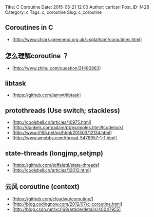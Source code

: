 Title: C Coroutine
Date: 2015-05-21 12:00
Author: carlcarl
Post_ID: 1428
Category: c
Tags: c, coroutine
Slug: c_coroutine


## Coroutines in C* [http://www.chiark.greenend.org.uk/~sgtatham/coroutines.html]## 怎么理解coroutine ？* [http://www.zhihu.com/question/21483863]## libtask* [https://github.com/jamwt/libtask]## protothreads (Use switch; stackless)* [http://coolshell.cn/articles/10975.html]* [http://dunkels.com/adam/pt/examples.html#codelock]* [http://www.it165.net/os/html/201503/12134.html]* [http://www.amobbs.com/thread-5478957-1-1.html]## state-threads (longjmp,setjmp)* [https://github.com/toffaletti/state-threads]* [http://coolshell.cn/articles/12012.html]## 云风 coroutine (context)* [https://github.com/cloudwu/coroutine/]* [http://blog.codingnow.com/2012/07/c_coroutine.html]* [http://blog.csdn.net/xcl168/article/details/40047955]

[http://www.chiark.greenend.org.uk/~sgtatham/coroutines.html]: http://www.chiark.greenend.org.uk/~sgtatham/coroutines.html
[http://www.zhihu.com/question/21483863]: http://www.zhihu.com/question/21483863
[https://github.com/jamwt/libtask]: https://github.com/jamwt/libtask
[http://coolshell.cn/articles/10975.html]: http://coolshell.cn/articles/10975.html
[http://dunkels.com/adam/pt/examples.html#codelock]: http://dunkels.com/adam/pt/examples.html#codelock
[http://www.it165.net/os/html/201503/12134.html]: http://www.it165.net/os/html/201503/12134.html
[http://www.amobbs.com/thread-5478957-1-1.html]: http://www.amobbs.com/thread-5478957-1-1.html
[https://github.com/toffaletti/state-threads]: https://github.com/toffaletti/state-threads
[http://coolshell.cn/articles/12012.html]: http://coolshell.cn/articles/12012.html
[https://github.com/cloudwu/coroutine/]: https://github.com/cloudwu/coroutine/
[http://blog.codingnow.com/2012/07/c_coroutine.html]: http://blog.codingnow.com/2012/07/c_coroutine.html
[http://blog.csdn.net/xcl168/article/details/40047955]: http://blog.csdn.net/xcl168/article/details/40047955

